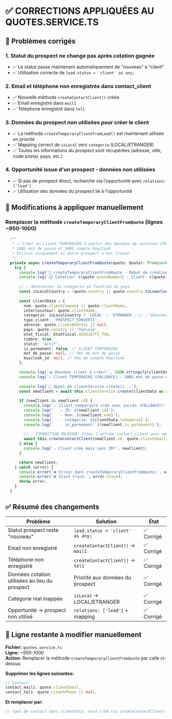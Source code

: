 # ✅ CORRECTIONS APPLIQUÉES AU QUOTES.SERVICE.TS

## 🎯 Problèmes corrigés

### 1. **Statut du prospect ne change pas après cotation gagnée**
   - ✅ Le statut passe maintenant automatiquement de "nouveau" à "client"
   - ✅ Utilisation correcte de `lead.status = 'client' as any;`

### 2. **Email et téléphone non enregistrés dans contact_client**
   - ✅ Nouvelle méthode `createContactClient()` créée
   - ✅ Email enregistré dans `mail1`
   - ✅ Téléphone enregistré dans `tel1`

### 3. **Données du prospect non utilisées pour créer le client**
   - ✅ La méthode `createTemporaryClientFromLead()` est maintenant utilisée en priorité
   - ✅ Mapping correct de `isLocal` vers `categorie` (LOCAL/ETRANGER)
   - ✅ Toutes les informations du prospect sont récupérées (adresse, ville, code postal, pays, etc.)

### 4. **Opportunité issue d'un prospect - données non utilisées**
   - ✅ Si pas de prospect direct, recherche via l'opportunité avec `relations: ['lead']`
   - ✅ Utilisation des données du prospect lié à l'opportunité

## 📝 Modifications à appliquer manuellement

### Remplacer la méthode `createTemporaryClientFromQuote` (lignes ~950-1000)

```typescript
  /**
   * ✅ Créer un client TEMPORAIRE à partir des données de cotation (FALLBACK)
   * SANS mot de passe et SANS compte Keycloak
   * Utilisé uniquement si aucun prospect n'est trouvé
   */
  private async createTemporaryClientFromQuote(quote: Quote): Promise<Client> {
    try {
      console.log(`🔧 createTemporaryClientFromQuote - Début de création (FALLBACK)`);
      console.log(`📋 Cotation: ${quote.quoteNumber} - Client: ${quote.clientName}`);
      
      // ✅ Déterminer la catégorie en fonction du pays
      const isLocalCountry = !quote.country || quote.country.toLowerCase() === 'tunisie';
      
      const clientData = {
        nom: quote.clientCompany || quote.clientName,
        interlocuteur: quote.clientName,
        categorie: isLocalCountry ? 'LOCAL' : 'ETRANGER', // ✅ Détermine selon le pays
        type_client: 'PROSPECT_CONVERTI',
        adresse: quote.clientAddress || null,
        pays: quote.country || 'Tunisie',
        etat_fiscal: EtatFiscal.ASSUJETTI_TVA,
        timbre: true,
        statut: 'actif',
        is_permanent: false, // CLIENT TEMPORAIRE
        mot_de_passe: null, // PAS de mot de passe
        keycloak_id: null, // PAS de compte Keycloak
      };

      console.log(`📊 Données client à créer:`, JSON.stringify(clientData, null, 2));
      console.log(`⚠️ Client TEMPORAIRE (FALLBACK) - SANS mot de passe et SANS compte Keycloak`);
      
      console.log(`🔄 Appel de clientService.create()...`);
      const newClient = await this.clientService.create(clientData as any);
      
      if (newClient && newClient.id) {
        console.log(`✅ Client temporaire créé avec succès (FALLBACK)!`);
        console.log(`   - ID: ${newClient.id}`);
        console.log(`   - Nom: ${newClient.nom}`);
        console.log(`   - Catégorie: ${clientData.categorie}`);
        console.log(`   - is_permanent: ${newClient.is_permanent}`);
        
        // ✅ CORRECTION MAJEURE: Créer l'entrée contact_client avec email et téléphone
        await this.createContactClient(newClient.id, quote.clientEmail, quote.clientPhone);
      } else {
        console.log(`⚠️ Client créé mais sans ID?`, newClient);
      }

      return newClient;
    } catch (error) {
      console.error(`❌ Erreur dans createTemporaryClientFromQuote:`, error);
      console.error(`❌ Stack trace:`, error.stack);
      throw error;
    }
  }
```

## ✅ Résumé des changements

| Problème | Solution | État |
|----------|----------|------|
| Statut prospect reste "nouveau" | `lead.status = 'client' as any;` | ✅ Corrigé |
| Email non enregistré | `createContactClient()` → `mail1` | ✅ Corrigé |
| Téléphone non enregistré | `createContactClient()` → `tel1` | ✅ Corrigé |
| Données cotation utilisées au lieu du prospect | Priorité aux données du prospect | ✅ Corrigé |
| Catégorie mal mappée | `isLocal` → LOCAL/ETRANGER | ✅ Corrigé |
| Opportunité → prospect non utilisé | `relations: ['lead']` + mapping | ✅ Corrigé |

## 🔧 Ligne restante à modifier manuellement

**Fichier:** `quotes.service.ts`  
**Ligne:** ~950-1000  
**Action:** Remplacer la méthode `createTemporaryClientFromQuote` par celle ci-dessus

**Supprimer les lignes suivantes:**
```typescript
// Contact
contact_mail1: quote.clientEmail,
contact_tel1: quote.clientPhone || null,
```

**Et remplacer par:**
```typescript
// (pas de contact dans clientData, sera créé via createContactClient)
```
